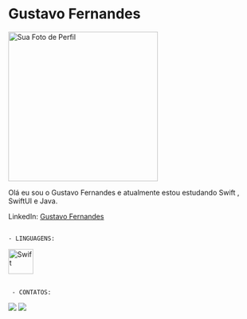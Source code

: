 

</head>
<body>
    <h1>Gustavo Fernandes</h1>
    <img align="center" height="300" width="300" src="https://pbs.twimg.com/media/F-beicxW8AAUPu5?format=png&name=small" alt="Sua Foto de Perfil" class="profile-image">
    <p>Olá eu sou o Gustavo Fernandes e atualmente estou estudando Swift , SwiftUI e Java.
</p>
    <p>LinkedIn: <a href="https://www.linkedin.com/in/gustavo-fernandes-49b495234/">Gustavo Fernandes</a></p>
</body>
  
##
    - LINGUAGENS:
  <div>  
   <img align="center" alt="Swift" height="50" width="50" img src="https://cdn.jsdelivr.net/gh/devicons/devicon/icons/swift/swift-original.svg" />
  </div>

 ##
     - CONTATOS:
  <div>
 <a href = "https://www.instagram.com/guufernandes" target="_blank"><img src="https://img.shields.io/badge/Instagram-E4405F?style=for-the-badge&logo=instagram&logoColor=white" target="_blank"></a>
 <a href = "https://www.linkedin.com/in/gustavo-fernandes-49b495234/" target="_blank"><img src="https://img.shields.io/badge/LinkedIn-0077B5?style=for-the-badge&logo=linkedin&logoColor=white" target="_blank"></a>
  </div>
  
</html>


           



